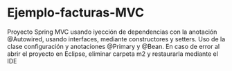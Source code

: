 # Ejemplo-facturas-MVC
Proyecto Spring MVC usando iyección de dependencias con la anotación @Autowired, usando interfaces, mediante constructores y setters. Uso de la clase configuración y anotaciones @Primary y @Bean.
En caso de error al abrir el proyecto en Eclipse, eliminar carpeta m2 y restaurarla mediante el IDE
